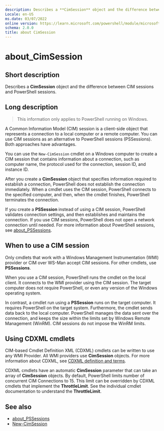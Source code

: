 ```yaml
---
description: Describes a **CimSession** object and the difference between CIM sessions and PowerShell sessions.
Locale: en-US
ms.date: 03/07/2022
online version: https://learn.microsoft.com/powershell/module/microsoft.powershell.core/about/about_cimsession?view=powershell-7.3&WT.mc_id=ps-gethelp
schema: 2.0.0
title: about CimSession
---
```

# about_CimSession

## Short description
Describes a **CimSession** object and the difference between CIM sessions and
PowerShell sessions.

## Long description

> This information only applies to PowerShell running on Windows.

A Common Information Model (CIM) session is a client-side object that
represents a connection to a local computer or a remote computer. You can use
CIM sessions as an alternative to PowerShell sessions (PSSessions). Both
approaches have advantages.

You can use the `New-CimSession` cmdlet on a Windows computer to create a CIM
session that contains information about a connection, such as computer name,
the protocol used for the connection, session ID, and instance ID.

After you create a **CimSession** object that specifies information required to
establish a connection, PowerShell does not establish the connection
immediately. When a cmdlet uses the CIM session, PowerShell connects to the
specified computer, and then, when the cmdlet finishes, PowerShell terminates
the connection.

If you create a **PSSession** instead of using a CIM session, PowerShell
validates connection settings, and then establishes and maintains the
connection. If you use CIM sessions, PowerShell does not open a network
connection until needed. For more information about PowerShell sessions, see
[about_PSSessions](about_PSSessions.md).

## When to use a CIM session

Only cmdlets that work with a Windows Management Instrumentation (WMI) provider
or CIM over WS-Man accept CIM sessions. For other cmdlets, use **PSSessions**.

When you use a CIM session, PowerShell runs the cmdlet on the local client. It
connects to the WMI provider using the CIM session. The target computer does
not require PowerShell, or even any version of the Windows operating system.

In contrast, a cmdlet run using a **PSSession** runs on the target computer.
It requires PowerShell on the target system. Furthermore, the cmdlet sends data
back to the local computer. PowerShell manages the data sent over the
connection, and keeps the size within the limits set by Windows Remote
Management (WinRM). CIM sessions do not impose the WinRM limits.

## Using CDXML cmdlets

CIM-based Cmdlet Definition XML (CDXML) cmdlets can be written to use any WMI
Provider. All WMI providers use **CimSession** objects. For more information
about CDXML, see [CDXML definition and terms](/previous-versions/windows/desktop/wmi_v2/cdxml-overview).

CDXML cmdlets have an automatic **CimSession** parameter that can take an array
of **CimSession** objects. By default, PowerShell limits number of concurrent
CIM Connections to 15. This limit can be overridden by CDXML cmdlets that
implement the **ThrottleLimit**. See the individual cmdlet documentation to
understand the **ThrottleLimit**.

## See also

- [about_PSSessions](about_PSSessions.md)
- [New-CimSession](xref:CimCmdlets.New-CimSession)
